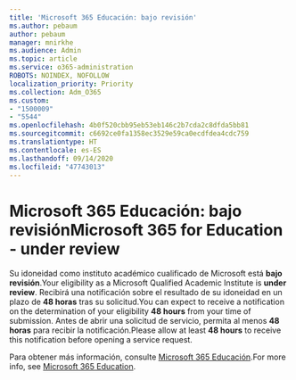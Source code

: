 ```yaml
---
title: 'Microsoft 365 Educación: bajo revisión'
ms.author: pebaum
author: pebaum
manager: mnirkhe
ms.audience: Admin
ms.topic: article
ms.service: o365-administration
ROBOTS: NOINDEX, NOFOLLOW
localization_priority: Priority
ms.collection: Adm_O365
ms.custom:
- "1500009"
- "5544"
ms.openlocfilehash: 4b0f520cbb95eb53eb146c2b7cda2c8dfda5bb81
ms.sourcegitcommit: c6692ce0fa1358ec3529e59ca0ecdfdea4cdc759
ms.translationtype: HT
ms.contentlocale: es-ES
ms.lasthandoff: 09/14/2020
ms.locfileid: "47743013"
---
```

# <a name="microsoft-365-for-education---under-review"></a><span data-ttu-id="6e735-102">Microsoft 365 Educación: bajo revisión</span><span class="sxs-lookup"><span data-stu-id="6e735-102">Microsoft 365 for Education - under review</span></span>

<span data-ttu-id="6e735-103">Su idoneidad como instituto académico cualificado de Microsoft está **bajo revisión**.</span><span class="sxs-lookup"><span data-stu-id="6e735-103">Your eligibility as a Microsoft Qualified Academic Institute is **under review**.</span></span> <span data-ttu-id="6e735-104">Recibirá una notificación sobre el resultado de su idoneidad en un plazo de **48 horas** tras su solicitud.</span><span class="sxs-lookup"><span data-stu-id="6e735-104">You can expect to receive a notification on the determination of your eligibility **48 hours** from your time of submission.</span></span> <span data-ttu-id="6e735-105">Antes de abrir una solicitud de servicio, permita al menos **48 horas** para recibir la notificación.</span><span class="sxs-lookup"><span data-stu-id="6e735-105">Please allow at least **48 hours** to receive this notification before opening a service request.</span></span>

<span data-ttu-id="6e735-106">Para obtener más información, consulte [Microsoft 365 Educación](https://www.microsoft.com/education/buy-license/microsoft365).</span><span class="sxs-lookup"><span data-stu-id="6e735-106">For more info, see [Microsoft 365 Education](https://www.microsoft.com/education/buy-license/microsoft365).</span></span>
